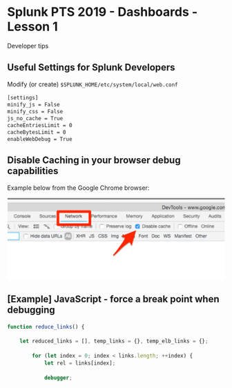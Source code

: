 # Splunk PTS 2019 - Dashboards - Lesson 1
Developer tips

## Useful Settings for Splunk Developers

Modify (or create) `$SPLUNK_HOME/etc/system/local/web.conf`

```
[settings]
minify_js = False
minify_css = False
js_no_cache = True
cacheEntriesLimit = 0
cacheBytesLimit = 0
enableWebDebug = True
```

## Disable Caching in your browser debug capabilities
Example below from the Google Chrome browser:

![browser cache](https://github.com/JasonConger/Splunk-PTS-2019/raw/master/images/browser_cache.png "browser cache")

## [Example] JavaScript - force a break point when debugging

```javascript
function reduce_links() {

	let reduced_links = [], temp_links = {}, temp_elb_links = {};
	
		for (let index = 0; index < links.length; ++index) {
			let rel = links[index];
			
			debugger;
```
